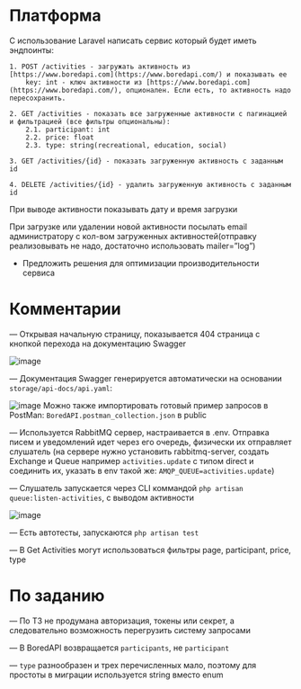 # Платформа

С использование Laravel написать сервис который будет иметь эндпоинты:

    1. POST /activities - загружать активность из [https://www.boredapi.com](https://www.boredapi.com/) и показывать ее
        key: int - ключ активности из [https://www.boredapi.com](https://www.boredapi.com/), опционален. Если есть, то активность надо пересохранить.

    2. GET /activities - показать все загруженные активности с пагинацией и фильтрацией (все фильтры опциональны):
        2.1. participant: int
        2.2. price: float
        2.3. type: string(recreational, education, social)

    3. GET /activities/{id} - показать загруженную активность с заданным id

    4. DELETE /activities/{id} - удалить загруженную активность с заданным id

При выводе активности показывать дату и время загрузки

При загрузке или удалении новой активности посылать email администратору с кол-вом загруженных активностей(отправку реализовывать не надо, достаточно использовать mailer=”log”)

 * Предложить решения для оптимизации производительности сервиса

# Комментарии

— Открывая начальную страницу, показывается 404 страница с кнопкой перехода на документацию Swagger

![image](https://user-images.githubusercontent.com/16501564/213931367-1f835b59-9437-4629-9a16-548053d7913b.png)

— Документация Swagger генерируется автоматически на основании `storage/api-docs/api.yaml`:

![image](https://user-images.githubusercontent.com/16501564/213931374-9a4c3707-6655-4dad-9669-9574a22caa82.png)
Можно также импортировать готовый пример запросов в PostMan: `BoredAPI.postman_collection.json` в public

— Используется RabbitMQ сервер, настраивается в .env. Отправка писем и уведомлений идет через его очередь, физически их отправляет слушатель (на сервере нужно установить rabbitmq-server, создать Exchange и Queue например `activities.update` с типом direct и соединить их, указать в env такой же: `AMQP_QUEUE=activities.update`)

— Слушатель запускается через CLI коммандой `php artisan queue:listen-activities`, с выводом активности

![image](https://user-images.githubusercontent.com/16501564/213787458-b77ad171-256c-4383-aa1f-70f508334869.png)

— Есть автотесты, запускаются `php artisan test`

— В Get Activities могут использоваться фильтры page, participant, price, type

# По заданию

— По ТЗ не продумана авторизация, токены или секрет, а следовательно возможность перегрузить систему запросами

— В BoredAPI возвращается `participants`, не `participant`

— `type` разнообразен и трех перечисленных мало, поэтому для простоты в миграции используется string вместо enum
